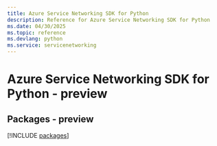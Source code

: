 ```yaml
---
title: Azure Service Networking SDK for Python
description: Reference for Azure Service Networking SDK for Python
ms.date: 04/30/2025
ms.topic: reference
ms.devlang: python
ms.service: servicenetworking
---
```

# Azure Service Networking SDK for Python - preview
## Packages - preview
[!INCLUDE [packages](service-networking-index.md)]